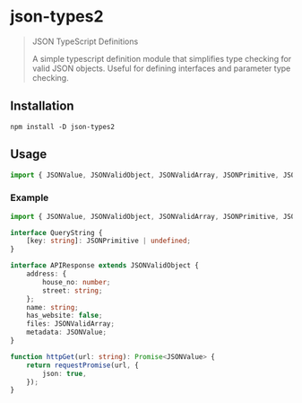# json-types2

> JSON TypeScript Definitions
>
> A simple typescript definition module that simplifies type checking for valid JSON objects. Useful for defining interfaces and parameter type checking.

## Installation

```shell
npm install -D json-types2
```

## Usage

```typescript
import { JSONValue, JSONValidObject, JSONValidArray, JSONPrimitive, JSONValidMap, JSONValidSet } from "../json-types";
```

### Example

```typescript
import { JSONValue, JSONValidObject, JSONValidArray, JSONPrimitive, JSONValidMap, JSONValidSet } from "../json-types";

interface QueryString {
	[key: string]: JSONPrimitive | undefined;
}

interface APIResponse extends JSONValidObject {
	address: {
		house_no: number;
		street: string;
	};
	name: string;
	has_website: false;
	files: JSONValidArray;
	metadata: JSONValue;
}

function httpGet(url: string): Promise<JSONValue> {
	return requestPromise(url, {
		json: true,
	});
}
```
